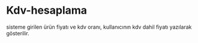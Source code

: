 # Kdv-hesaplama
sisteme girilen ürün fiyatı ve kdv oranı, kullanıcının kdv dahil fiyatı yazılarak gösterilir.
